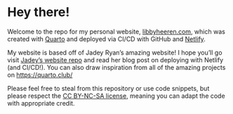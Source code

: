 # Hey there!

Welcome to the repo for my personal website,
[libbyheeren.com](https://libbyheeren.com/), which was created with
[Quarto](https://quarto.org/) and deployed via CI/CD with GitHub and
[Netlify](https://www.netlify.com/).

My website is based off of Jadey Ryan’s amazing website! I hope you’ll
go visit [Jadey’s website
repo](https://github.com/jadeynryan/jadey_website) and read her blog
post on deploying with Netlify (and CI/CD!). You can also draw
inspiration from all of the amazing projects on https://quarto.club/

Please feel free to steal from this repository or use code snippets, but
please respect the [CC BY-NC-SA
license](https://creativecommons.org/licenses/by-nc-sa/4.0/), meaning
you can adapt the code with appropriate credit.
